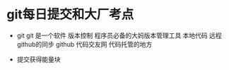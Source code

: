 # git每日提交和大厂考点

- git
    git 是一个软件 版本控制
    程序员必备的大妈版本管理工具
    本地代码 远程github的同步
    github 代码交友网 代码托管的地方

- 提交获得能量块
    